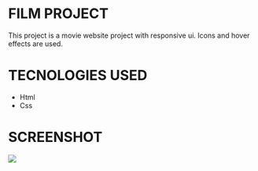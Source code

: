 # FILM PROJECT

This project is a movie website project with responsive ui. Icons and hover effects are used.

# TECNOLOGIES USED

- Html
- Css

# SCREENSHOT

<img src="./mygif.gif"/>
